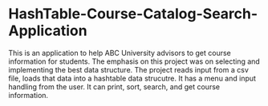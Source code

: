 # HashTable-Course-Catalog-Search-Application

This is an application to help ABC University advisors to get course information for students. The emphasis on this
project was on selecting and implementing the best data structure. The project reads input from a csv file, loads that
data into a hashtable data strucutre. It has a menu and input handling from the user. It can print, sort, search, and
get course information.
